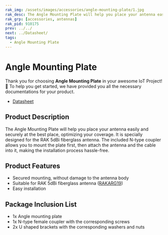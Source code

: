 ```yaml
---
rak_img: /assets/images/accessories/angle-mounting-plate/1.jpg
rak_desc: The Angle Mounting Plate will help you place your antenna easily and securely at the best place, optimizing your coverage. It is specially designed for the RAK 5dBi fiberglass antenna.
rak_grp: [accessories, antennas]
rak_pid: 910175
prev: ../../
next: ../Datasheet/
tags:
  - Angle Mounting Plate
---
```


# Angle Mounting Plate


Thank you for choosing **Angle Mounting Plate** in your awesome IoT Project! 🎉 To help you get started, we have provided you all the necessary documentations for your product.

* [Datasheet](../Datasheet/)

## Product Description

The Angle Mounting Plate will help you place your antenna easily and securely at the best place, optimizing your coverage. It is specially designed for the RAK 5dBi fiberglass antenna. The included N-type coupler allows you to mount the plate first, then attach the antenna and the cable into it, making the installation process hassle-free.

## Product Features

- Secured mounting, without damage to the antenna body
- Suitable for RAK 5dBi fiberglass antenna ([RAKARG19](https://docs.rakwireless.com/Product-Categories/Accessories/RAKARG19/Overview/))
- Easy installation

## Package Inclusion List

- 1x Angle mounting plate 
- 1x N-type female coupler with the corresponding screws 
- 2x U shaped brackets with the corresponding washers and nuts
